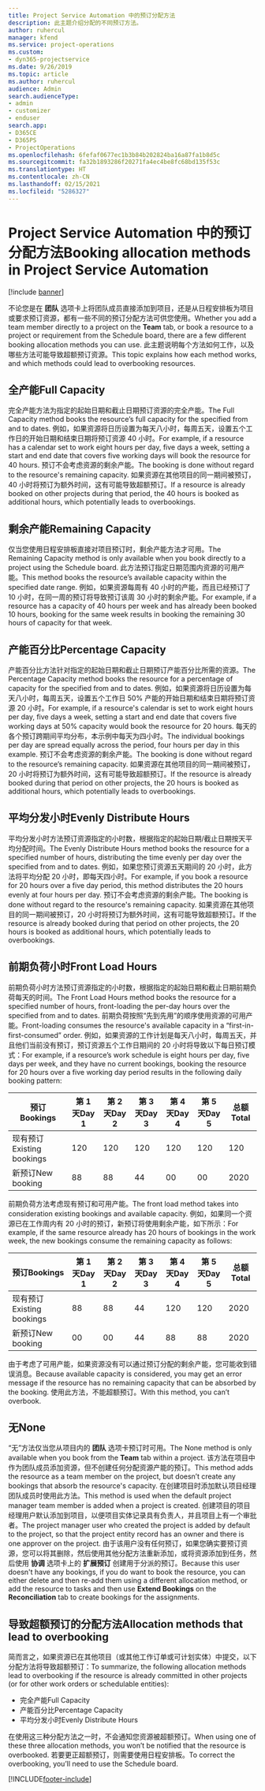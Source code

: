 ```yaml
---
title: Project Service Automation 中的预订分配方法
description: 此主题介绍分配的不同预订方法。
author: ruhercul
manager: kfend
ms.service: project-operations
ms.custom:
- dyn365-projectservice
ms.date: 9/26/2019
ms.topic: article
ms.author: ruhercul
audience: Admin
search.audienceType:
- admin
- customizer
- enduser
search.app:
- D365CE
- D365PS
- ProjectOperations
ms.openlocfilehash: 6fefaf0677ec1b3b84b202824ba16a87fa1b8d5c
ms.sourcegitcommit: fa32b1893286f20271fa4ec4be8fc68bd135f53c
ms.translationtype: HT
ms.contentlocale: zh-CN
ms.lasthandoff: 02/15/2021
ms.locfileid: "5286327"
---
```

# <a name="booking-allocation-methods-in-project-service-automation"></a><span data-ttu-id="74646-103">Project Service Automation 中的预订分配方法</span><span class="sxs-lookup"><span data-stu-id="74646-103">Booking allocation methods in Project Service Automation</span></span>

[!include [banner](../includes/psa-now-project-operations.md)]

<span data-ttu-id="74646-104">不论您是在 **团队** 选项卡上将团队成员直接添加到项目，还是从日程安排板为项目或要求预订资源，都有一些不同的预订分配方法可供您使用。</span><span class="sxs-lookup"><span data-stu-id="74646-104">Whether you add a team member directly to a project on the **Team** tab, or book a resource to a project or requirement from the Schedule board, there are a few different booking allocation methods you can use.</span></span> <span data-ttu-id="74646-105">此主题说明每个方法如何工作，以及哪些方法可能导致超额预订资源。</span><span class="sxs-lookup"><span data-stu-id="74646-105">This topic explains how each method works, and which methods could lead to overbooking resources.</span></span>

## <a name="full-capacity"></a><span data-ttu-id="74646-106">全产能</span><span class="sxs-lookup"><span data-stu-id="74646-106">Full Capacity</span></span> 
<span data-ttu-id="74646-107">完全产能方法为指定的起始日期和截止日期预订资源的完全产能。</span><span class="sxs-lookup"><span data-stu-id="74646-107">The Full Capacity method books the resource’s full capacity for the specified from and to dates.</span></span> <span data-ttu-id="74646-108">例如，如果资源将日历设置为每天八小时，每周五天，设置五个工作日的开始日期和结束日期将预订资源 40 小时。</span><span class="sxs-lookup"><span data-stu-id="74646-108">For example, if a resource has a calendar set to work eight hours per day, five days a week, setting a start and end date that covers five working days will book the resource for 40 hours.</span></span> <span data-ttu-id="74646-109">预订不会考虑资源的剩余产能。</span><span class="sxs-lookup"><span data-stu-id="74646-109">The booking is done without regard to the resource's remaining capacity.</span></span> <span data-ttu-id="74646-110">如果资源在其他项目的同一期间被预订，40 小时将预订为额外时间，这有可能导致超额预订。</span><span class="sxs-lookup"><span data-stu-id="74646-110">If a resource is already booked on other projects during that period, the 40 hours is booked as additional hours, which potentially leads to overbookings.</span></span>

## <a name="remaining-capacity"></a><span data-ttu-id="74646-111">剩余产能</span><span class="sxs-lookup"><span data-stu-id="74646-111">Remaining Capacity</span></span>
<span data-ttu-id="74646-112">仅当您使用日程安排板直接对项目预订时，剩余产能方法才可用。</span><span class="sxs-lookup"><span data-stu-id="74646-112">The Remaining Capacity method is only available when you book directly to a project using the Schedule board.</span></span> <span data-ttu-id="74646-113">此方法预订指定日期范围内资源的可用产能。</span><span class="sxs-lookup"><span data-stu-id="74646-113">This method books the resource’s available capacity within the specified date range.</span></span> <span data-ttu-id="74646-114">例如，如果资源每周有 40 小时的产能，而且已经预订了 10 小时，在同一周的预订将导致预订该周 30 小时的剩余产能。</span><span class="sxs-lookup"><span data-stu-id="74646-114">For example, if a resource has a capacity of 40 hours per week and has already been booked 10 hours, booking for the same week results in booking the remaining 30 hours of capacity for that week.</span></span>

## <a name="percentage-capacity"></a><span data-ttu-id="74646-115">产能百分比</span><span class="sxs-lookup"><span data-stu-id="74646-115">Percentage Capacity</span></span>
<span data-ttu-id="74646-116">产能百分比方法针对指定的起始日期和截止日期预订产能百分比所需的资源。</span><span class="sxs-lookup"><span data-stu-id="74646-116">The Percentage Capacity method books the resource for a percentage of capacity for the specified from and to dates.</span></span> <span data-ttu-id="74646-117">例如，如果资源将日历设置为每天八小时，每周五天，设置五个工作日 50% 产能的开始日期和结束日期将预订资源 20 小时。</span><span class="sxs-lookup"><span data-stu-id="74646-117">For example, if a resource's calendar is set to work eight hours per day, five days a week, setting a start and end date that covers five working days at 50% capacity would book the resource for 20 hours.</span></span> <span data-ttu-id="74646-118">每天的各个预订跨期间平均分布，本示例中每天为四小时。</span><span class="sxs-lookup"><span data-stu-id="74646-118">The individual bookings per day are spread equally across the period, four hours per day in this example.</span></span> <span data-ttu-id="74646-119">预订不会考虑资源的剩余产能。</span><span class="sxs-lookup"><span data-stu-id="74646-119">The booking is done without regard to the resource’s remaining capacity.</span></span> <span data-ttu-id="74646-120">如果资源在其他项目的同一期间被预订，20 小时将预订为额外时间，这有可能导致超额预订。</span><span class="sxs-lookup"><span data-stu-id="74646-120">If the resource is already booked during that period on other projects, the 20 hours is booked as additional hours, which potentially leads to overbookings.</span></span>

## <a name="evenly-distribute-hours"></a><span data-ttu-id="74646-121">平均分发小时</span><span class="sxs-lookup"><span data-stu-id="74646-121">Evenly Distribute Hours</span></span>
<span data-ttu-id="74646-122">平均分发小时方法预订资源指定的小时数，根据指定的起始日期/截止日期按天平均分配时间。</span><span class="sxs-lookup"><span data-stu-id="74646-122">The Evenly Distribute Hours method books the resource for a specified number of hours, distributing the time evenly per day over the specified from and to dates.</span></span> <span data-ttu-id="74646-123">例如，如果您预订资源五天期间的 20 小时，此方法将平均分配 20 小时，即每天四小时。</span><span class="sxs-lookup"><span data-stu-id="74646-123">For example, if you book a resource for 20 hours over a five day period, this method distributes the 20 hours evenly at four hours per day.</span></span> <span data-ttu-id="74646-124">预订不会考虑资源的剩余产能。</span><span class="sxs-lookup"><span data-stu-id="74646-124">The booking is done without regard to the resource's remaining capacity.</span></span> <span data-ttu-id="74646-125">如果资源在其他项目的同一期间被预订，20 小时将预订为额外时间，这有可能导致超额预订。</span><span class="sxs-lookup"><span data-stu-id="74646-125">If the resource is already booked during that period on other projects, the 20 hours is booked as additional hours, which potentially leads to overbookings.</span></span>

## <a name="front-load-hours"></a><span data-ttu-id="74646-126">前期负荷小时</span><span class="sxs-lookup"><span data-stu-id="74646-126">Front Load Hours</span></span>
<span data-ttu-id="74646-127">前期负荷小时方法预订资源指定的小时数，根据指定的起始日期和截止日期前期负荷每天的时间。</span><span class="sxs-lookup"><span data-stu-id="74646-127">The Front Load Hours method books the resource for a specified number of hours, front-loading the per-day hours over the specified from and to dates.</span></span> <span data-ttu-id="74646-128">前期负荷按照“先到先用”的顺序使用资源的可用产能。</span><span class="sxs-lookup"><span data-stu-id="74646-128">Front-loading consumes the resource's available capacity in a “first-in-first-consumed” order.</span></span> <span data-ttu-id="74646-129">例如，如果资源的工作计划是每天八小时，每周五天，并且他们当前没有预订，预订资源五个工作日期间的 20 小时将导致以下每日预订模式：</span><span class="sxs-lookup"><span data-stu-id="74646-129">For example, if a resource’s work schedule is eight hours per day, five days per week, and they have no current bookings, booking the resource for 20 hours over a five working day period results in the following daily booking pattern:</span></span> 

|         <span data-ttu-id="74646-130">预订</span><span class="sxs-lookup"><span data-stu-id="74646-130">Bookings</span></span>          |    <span data-ttu-id="74646-131">第 1 天</span><span class="sxs-lookup"><span data-stu-id="74646-131">Day 1</span></span>    |    <span data-ttu-id="74646-132">第 2 天</span><span class="sxs-lookup"><span data-stu-id="74646-132">Day 2</span></span>    |    <span data-ttu-id="74646-133">第 3 天</span><span class="sxs-lookup"><span data-stu-id="74646-133">Day 3</span></span>    |    <span data-ttu-id="74646-134">第 4 天</span><span class="sxs-lookup"><span data-stu-id="74646-134">Day 4</span></span>    |    <span data-ttu-id="74646-135">第 5 天</span><span class="sxs-lookup"><span data-stu-id="74646-135">Day 5</span></span>    |    <span data-ttu-id="74646-136">总额</span><span class="sxs-lookup"><span data-stu-id="74646-136">Total</span></span>    |
|---------------------------|-------------|-------------|-------------|-------------|-------------|-------------|
|    <span data-ttu-id="74646-137">现有预订</span><span class="sxs-lookup"><span data-stu-id="74646-137">Existing   bookings</span></span>    |    <span data-ttu-id="74646-138">12</span><span class="sxs-lookup"><span data-stu-id="74646-138">0</span></span>        |    <span data-ttu-id="74646-139">12</span><span class="sxs-lookup"><span data-stu-id="74646-139">0</span></span>        |    <span data-ttu-id="74646-140">12</span><span class="sxs-lookup"><span data-stu-id="74646-140">0</span></span>        |    <span data-ttu-id="74646-141">12</span><span class="sxs-lookup"><span data-stu-id="74646-141">0</span></span>        |    <span data-ttu-id="74646-142">12</span><span class="sxs-lookup"><span data-stu-id="74646-142">0</span></span>        |    <span data-ttu-id="74646-143">12</span><span class="sxs-lookup"><span data-stu-id="74646-143">0</span></span>        |
|    <span data-ttu-id="74646-144">新预订</span><span class="sxs-lookup"><span data-stu-id="74646-144">New   booking</span></span>          |    <span data-ttu-id="74646-145">8</span><span class="sxs-lookup"><span data-stu-id="74646-145">8</span></span>        |    <span data-ttu-id="74646-146">8</span><span class="sxs-lookup"><span data-stu-id="74646-146">8</span></span>        |    <span data-ttu-id="74646-147">4</span><span class="sxs-lookup"><span data-stu-id="74646-147">4</span></span>        |    <span data-ttu-id="74646-148">0</span><span class="sxs-lookup"><span data-stu-id="74646-148">0</span></span>        |    <span data-ttu-id="74646-149">0</span><span class="sxs-lookup"><span data-stu-id="74646-149">0</span></span>        |    <span data-ttu-id="74646-150">20</span><span class="sxs-lookup"><span data-stu-id="74646-150">20</span></span>       |

<span data-ttu-id="74646-151">前期负荷方法考虑现有预订和可用产能。</span><span class="sxs-lookup"><span data-stu-id="74646-151">The front load method takes into consideration existing bookings and available capacity.</span></span> <span data-ttu-id="74646-152">例如，如果同一个资源已在工作周内有 20 小时的预订，新预订将使用剩余产能，如下所示：</span><span class="sxs-lookup"><span data-stu-id="74646-152">For example, if the same resource already has 20 hours of bookings in the work week, the new bookings consume the remaining capacity as follows:</span></span>

|   <span data-ttu-id="74646-153">预订</span><span class="sxs-lookup"><span data-stu-id="74646-153">Bookings</span></span>          | <span data-ttu-id="74646-154">第 1 天</span><span class="sxs-lookup"><span data-stu-id="74646-154">Day 1</span></span> | <span data-ttu-id="74646-155">第 2 天</span><span class="sxs-lookup"><span data-stu-id="74646-155">Day 2</span></span> | <span data-ttu-id="74646-156">第 3 天</span><span class="sxs-lookup"><span data-stu-id="74646-156">Day 3</span></span> | <span data-ttu-id="74646-157">第 4 天</span><span class="sxs-lookup"><span data-stu-id="74646-157">Day 4</span></span> | <span data-ttu-id="74646-158">第 5 天</span><span class="sxs-lookup"><span data-stu-id="74646-158">Day 5</span></span> | <span data-ttu-id="74646-159">总额</span><span class="sxs-lookup"><span data-stu-id="74646-159">Total</span></span> |
|---------------------|-------|-------|-------|-------|-------|-------|
| <span data-ttu-id="74646-160">现有预订</span><span class="sxs-lookup"><span data-stu-id="74646-160">Existing   bookings</span></span> | <span data-ttu-id="74646-161">8</span><span class="sxs-lookup"><span data-stu-id="74646-161">8</span></span>     | <span data-ttu-id="74646-162">8</span><span class="sxs-lookup"><span data-stu-id="74646-162">8</span></span>     | <span data-ttu-id="74646-163">4</span><span class="sxs-lookup"><span data-stu-id="74646-163">4</span></span>     | <span data-ttu-id="74646-164">12</span><span class="sxs-lookup"><span data-stu-id="74646-164">0</span></span>     | <span data-ttu-id="74646-165">12</span><span class="sxs-lookup"><span data-stu-id="74646-165">0</span></span>     | <span data-ttu-id="74646-166">20</span><span class="sxs-lookup"><span data-stu-id="74646-166">20</span></span>    |
| <span data-ttu-id="74646-167">新预订</span><span class="sxs-lookup"><span data-stu-id="74646-167">New   booking</span></span>       | <span data-ttu-id="74646-168">0</span><span class="sxs-lookup"><span data-stu-id="74646-168">0</span></span>     | <span data-ttu-id="74646-169">0</span><span class="sxs-lookup"><span data-stu-id="74646-169">0</span></span>     | <span data-ttu-id="74646-170">4</span><span class="sxs-lookup"><span data-stu-id="74646-170">4</span></span>     | <span data-ttu-id="74646-171">8</span><span class="sxs-lookup"><span data-stu-id="74646-171">8</span></span>     | <span data-ttu-id="74646-172">8</span><span class="sxs-lookup"><span data-stu-id="74646-172">8</span></span>     | <span data-ttu-id="74646-173">20</span><span class="sxs-lookup"><span data-stu-id="74646-173">20</span></span>    |

<span data-ttu-id="74646-174">由于考虑了可用产能，如果资源没有可以通过预订分配的剩余产能，您可能收到错误消息。</span><span class="sxs-lookup"><span data-stu-id="74646-174">Because available capacity is considered, you may get an error message if the resource has no remaining capacity that can be absorbed by the booking.</span></span> <span data-ttu-id="74646-175">使用此方法，不能超额预订。</span><span class="sxs-lookup"><span data-stu-id="74646-175">With this method, you can’t overbook.</span></span>

## <a name="none"></a><span data-ttu-id="74646-176">无</span><span class="sxs-lookup"><span data-stu-id="74646-176">None</span></span>
<span data-ttu-id="74646-177">“无”方法仅当您从项目内的 **团队** 选项卡预订时可用。</span><span class="sxs-lookup"><span data-stu-id="74646-177">The None method is only available when you book from the **Team** tab within a project.</span></span> <span data-ttu-id="74646-178">该方法在项目中作为团队成员添加资源，但不创建任何分配资源产能的预订。</span><span class="sxs-lookup"><span data-stu-id="74646-178">This method adds the resource as a team member on the project, but doesn’t create any bookings that absorb the resource's capacity.</span></span> <span data-ttu-id="74646-179">在创建项目时添加默认项目经理团队成员时使用此方法。</span><span class="sxs-lookup"><span data-stu-id="74646-179">This method is used when the default project manager team member is added when a project is created.</span></span> <span data-ttu-id="74646-180">创建项目的项目经理用户默认添加到项目，以便项目实体记录具有负责人，并且项目上有一个审批者。</span><span class="sxs-lookup"><span data-stu-id="74646-180">The project manager user who created the project is added by default to the project, so that the project entity record has an owner and there is one approver on the project.</span></span> <span data-ttu-id="74646-181">由于该用户没有任何预订，如果您确实要预订资源，您可以将其删除，然后使用其他分配方法重新添加，或将资源添加到任务，然后使用 **协调** 选项卡上的 **扩展预订** 创建用于分派的预订。</span><span class="sxs-lookup"><span data-stu-id="74646-181">Because this user doesn't have any bookings, if you do want to book the resource, you can either delete and then re-add them using a different allocation method, or add the resource to tasks and then use **Extend Bookings** on the **Reconciliation** tab to create bookings for the assignments.</span></span>

## <a name="allocation-methods-that-lead-to-overbooking"></a><span data-ttu-id="74646-182">导致超额预订的分配方法</span><span class="sxs-lookup"><span data-stu-id="74646-182">Allocation methods that lead to overbooking</span></span>
<span data-ttu-id="74646-183">简而言之，如果资源已在其他项目（或其他工作订单或可计划实体）中提交，以下分配方法将导致超额预订：</span><span class="sxs-lookup"><span data-stu-id="74646-183">To summarize, the following allocation methods lead to overbooking if the resource is already committed in other projects (or for other work orders or schedulable entities):</span></span>

- <span data-ttu-id="74646-184">完全产能</span><span class="sxs-lookup"><span data-stu-id="74646-184">Full Capacity</span></span>
- <span data-ttu-id="74646-185">产能百分比</span><span class="sxs-lookup"><span data-stu-id="74646-185">Percentage Capacity</span></span>
- <span data-ttu-id="74646-186">平均分发小时</span><span class="sxs-lookup"><span data-stu-id="74646-186">Evenly Distribute Hours</span></span>

<span data-ttu-id="74646-187">在使用这三种分配方法之一时，不会通知您资源被超额预订。</span><span class="sxs-lookup"><span data-stu-id="74646-187">When using one of these three allocation methods, you won’t be notified that the resource is overbooked.</span></span> <span data-ttu-id="74646-188">若要更正超额预订，则需要使用日程安排板。</span><span class="sxs-lookup"><span data-stu-id="74646-188">To correct the overbooking, you’ll need to use the Schedule board.</span></span>


[!INCLUDE[footer-include](../includes/footer-banner.md)]